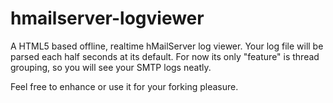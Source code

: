 hmailserver-logviewer
=====================

A HTML5 based offline, realtime hMailServer log viewer. 
Your log file will be parsed each half seconds at its default.
For now its only "feature" is thread grouping, so you will see your SMTP logs neatly.

Feel free to enhance or use it for your forking pleasure.

